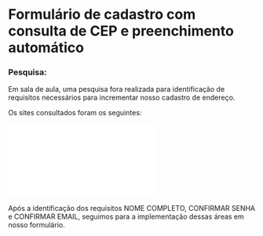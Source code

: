 # Formulário de cadastro com consulta de CEP e preenchimento automático

### Pesquisa:

Em sala de aula, uma pesquisa fora realizada para identificação de requisitos necessários para incrementar nosso cadastro de endereço.

Os sites consultados foram os seguintes:


![img](telaPesquisa.img) 

Após a identificação dos requisitos NOME COMPLETO,  CONFIRMAR SENHA e CONFIRMAR EMAIL, seguimos para a implementação dessas áreas em nosso formulário.

